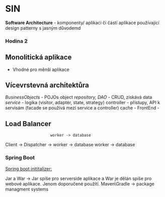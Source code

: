 # SIN

__Software Architecture__ - komponenty/ aplikaci či částí aplikace používající design patterny s jasným důvodemd

### Hodina 2

## Monolitická aplikace

- Vhodné pro měnší aplikace

## Vícevrstevná architektůra

_BusinessObjects_ - POJOs object
_repository, DAO_ - CRUD, získává data
_service_ - logika (visitor, adaptér, state, strategy)
controller - přístupy, API k servisám (facade se používá mezi service a controller)
cache - 
FrontEnd -


## Load Balancer
                        worker -> database
Client -> Dispatcher -> worker -> database
                        worker -> database


### Spring Boot

[Spring boot inititalizer:](https://start.spring.io)

Jar a War -> Jar spíše pro serverside aplikace a War je dělán spíše pro webové aplikace. Jenom doporučené použití.
Maven\Gradle -> package managment systems



